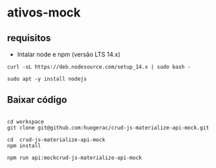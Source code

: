 # ativos-mock

## requisitos

- Intalar node e npm (versão LTS 14.x)

```
curl -sL https://deb.nodesource.com/setup_14.x | sudo bash -

sudo apt -y install nodejs
```

## Baixar código

```

cd workspace
git clone git@github.com:huogerac/crud-js-materialize-api-mock.git

cd  crud-js-materialize-api-mock
npm install

npm run api:mockcrud-js-materialize-api-mock

```
